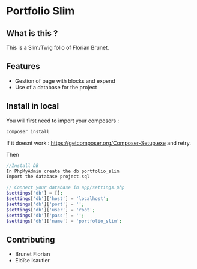 # Portfolio Slim



## What is this ?

This is a Slim/Twig folio of Florian Brunet.


## Features

* Gestion of page with blocks and expend
* Use of a database for the project


## Install in local

You will first need to import your composers :
```
composer install
```

If it doesnt work :
https://getcomposer.org/Composer-Setup.exe
and retry.

Then
```php
//Install DB
In PhpMyAdmin create the db portfolio_slim
Import the database project.sql

// Connect your database in app/settings.php 
$settings['db'] = [];
$settings['db']['host'] = 'localhost';
$settings['db']['port'] = '';
$settings['db']['user'] = 'root';
$settings['db']['pass'] = '';
$settings['db']['name'] = 'portfolio_slim';
```

## Contributing
* Brunet Florian
* Eloïse Isautier
